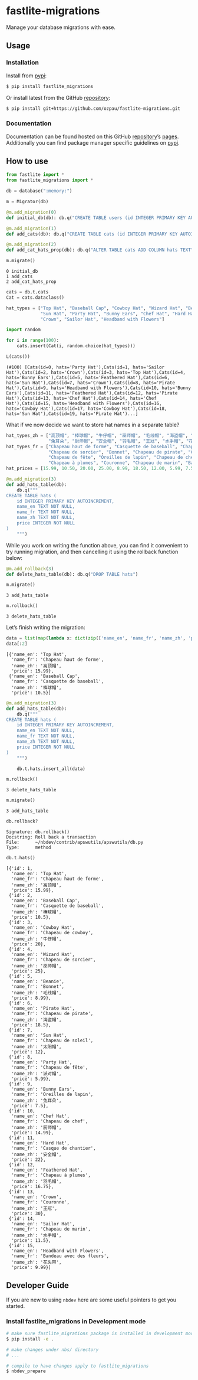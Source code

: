 # fastlite-migrations


<!-- WARNING: THIS FILE WAS AUTOGENERATED! DO NOT EDIT! -->

Manage your database migrations with ease.

## Usage

### Installation

Install from [pypi](https://pypi.org/project/fastlite-migrations/):

``` sh
$ pip install fastlite_migrations
```

Or install latest from the GitHub
[repository](https://github.com/ozpau/fastlite-migrations):

``` sh
$ pip install git+https://github.com/ozpau/fastlite-migrations.git
```

### Documentation

Documentation can be found hosted on this GitHub
[repository](https://github.com/ozpau/fastlite-migrations)’s
[pages](https://ozpau.github.io/fastlite-migrations/). Additionally you
can find package manager specific guidelines on
[pypi](https://pypi.org/project/fastlite-migrations/).

## How to use

``` python
from fastlite import *
from fastlite_migrations import *
```

``` python
db = database(":memory:")
```

``` python
m = Migrator(db)
```

``` python
@m.add_migration(0)
def initial_db(db): db.q("CREATE TABLE users (id INTEGER PRIMARY KEY AUTOINCREMENT)")

@m.add_migration(1)
def add_cats(db): db.q("CREATE TABLE cats (id INTEGER PRIMARY KEY AUTOINCREMENT)")

@m.add_migration(2)
def add_cat_hats_prop(db): db.q("ALTER TABLE cats ADD COLUMN hats TEXT")
```

``` python
m.migrate()
```

    0 initial_db
    1 add_cats
    2 add_cat_hats_prop

``` python
cats = db.t.cats
Cat = cats.dataclass()
```

``` python
hat_types = ["Top Hat", "Baseball Cap", "Cowboy Hat", "Wizard Hat", "Beanie", "Pirate Hat",
             "Sun Hat", "Party Hat", "Bunny Ears", "Chef Hat", "Hard Hat", "Feathered Hat",
             "Crown", "Sailor Hat", "Headband with Flowers"]
```

``` python
import random
```

``` python
for i in range(100):
    cats.insert(Cat(i, random.choice(hat_types)))
```

``` python
L(cats())
```

    (#100) [Cats(id=0, hats='Party Hat'),Cats(id=1, hats='Sailor Hat'),Cats(id=2, hats='Crown'),Cats(id=3, hats='Top Hat'),Cats(id=4, hats='Bunny Ears'),Cats(id=5, hats='Feathered Hat'),Cats(id=6, hats='Sun Hat'),Cats(id=7, hats='Crown'),Cats(id=8, hats='Pirate Hat'),Cats(id=9, hats='Headband with Flowers'),Cats(id=10, hats='Bunny Ears'),Cats(id=11, hats='Feathered Hat'),Cats(id=12, hats='Pirate Hat'),Cats(id=13, hats='Chef Hat'),Cats(id=14, hats='Chef Hat'),Cats(id=15, hats='Headband with Flowers'),Cats(id=16, hats='Cowboy Hat'),Cats(id=17, hats='Cowboy Hat'),Cats(id=18, hats='Sun Hat'),Cats(id=19, hats='Pirate Hat')...]

What if we now decide we want to store hat names in a separate table?

``` python
hat_types_zh = ["高顶帽", "棒球帽", "牛仔帽", "巫师帽", "毛线帽", "海盗帽", "太阳帽", "派对帽",
                "兔耳朵", "厨师帽", "安全帽", "羽毛帽", "王冠", "水手帽", "花头带"]
hat_types_fr = ["Chapeau haut de forme", "Casquette de baseball", "Chapeau de cowboy",
                "Chapeau de sorcier", "Bonnet", "Chapeau de pirate", "Chapeau de soleil",
                "Chapeau de fête", "Oreilles de lapin", "Chapeau de chef", "Casque de chantier",
                "Chapeau à plumes", "Couronne", "Chapeau de marin", "Bandeau avec des fleurs"]
hat_prices = [15.99, 10.50, 20.00, 25.00, 8.99, 18.50, 12.00, 5.99, 7.50, 14.99, 22.00, 16.75, 30.00, 11.50, 9.99]
```

``` python
@m.add_migration(3)
def add_hats_table(db):
    db.q("""
CREATE TABLE hats (
    id INTEGER PRIMARY KEY AUTOINCREMENT,
    name_en TEXT NOT NULL,
    name_fr TEXT NOT NULL,
    name_zh TEXT NOT NULL,
    price INTEGER NOT NULL
)
    """)
```

While you work on writing the function above, you can find it convenient
to try running migration, and then cancelling it using the rollback
function below:

``` python
@m.add_rollback(3)
def delete_hats_table(db): db.q("DROP TABLE hats")
```

``` python
m.migrate()
```

    3 add_hats_table

``` python
m.rollback()
```

    3 delete_hats_table

Let’s finish writing the migration:

``` python
data = list(map(lambda x: dict(zip(['name_en', 'name_fr', 'name_zh', 'price'], x)), zip(hat_types, hat_types_fr, hat_types_zh, hat_prices)))
data[:2]
```

    [{'name_en': 'Top Hat',
      'name_fr': 'Chapeau haut de forme',
      'name_zh': '高顶帽',
      'price': 15.99},
     {'name_en': 'Baseball Cap',
      'name_fr': 'Casquette de baseball',
      'name_zh': '棒球帽',
      'price': 10.5}]

``` python
@m.add_migration(3)
def add_hats_table(db):
    db.q("""
CREATE TABLE hats (
    id INTEGER PRIMARY KEY AUTOINCREMENT,
    name_en TEXT NOT NULL,
    name_fr TEXT NOT NULL,
    name_zh TEXT NOT NULL,
    price INTEGER NOT NULL
)
    """)

    db.t.hats.insert_all(data)
```

``` python
m.rollback()
```

    3 delete_hats_table

``` python
m.migrate()
```

    3 add_hats_table

``` python
db.rollback?
```

    Signature: db.rollback()
    Docstring: Roll back a transaction
    File:      ~/nbdev/contrib/apswutils/apswutils/db.py
    Type:      method

``` python
db.t.hats()
```

    [{'id': 1,
      'name_en': 'Top Hat',
      'name_fr': 'Chapeau haut de forme',
      'name_zh': '高顶帽',
      'price': 15.99},
     {'id': 2,
      'name_en': 'Baseball Cap',
      'name_fr': 'Casquette de baseball',
      'name_zh': '棒球帽',
      'price': 10.5},
     {'id': 3,
      'name_en': 'Cowboy Hat',
      'name_fr': 'Chapeau de cowboy',
      'name_zh': '牛仔帽',
      'price': 20},
     {'id': 4,
      'name_en': 'Wizard Hat',
      'name_fr': 'Chapeau de sorcier',
      'name_zh': '巫师帽',
      'price': 25},
     {'id': 5,
      'name_en': 'Beanie',
      'name_fr': 'Bonnet',
      'name_zh': '毛线帽',
      'price': 8.99},
     {'id': 6,
      'name_en': 'Pirate Hat',
      'name_fr': 'Chapeau de pirate',
      'name_zh': '海盗帽',
      'price': 18.5},
     {'id': 7,
      'name_en': 'Sun Hat',
      'name_fr': 'Chapeau de soleil',
      'name_zh': '太阳帽',
      'price': 12},
     {'id': 8,
      'name_en': 'Party Hat',
      'name_fr': 'Chapeau de fête',
      'name_zh': '派对帽',
      'price': 5.99},
     {'id': 9,
      'name_en': 'Bunny Ears',
      'name_fr': 'Oreilles de lapin',
      'name_zh': '兔耳朵',
      'price': 7.5},
     {'id': 10,
      'name_en': 'Chef Hat',
      'name_fr': 'Chapeau de chef',
      'name_zh': '厨师帽',
      'price': 14.99},
     {'id': 11,
      'name_en': 'Hard Hat',
      'name_fr': 'Casque de chantier',
      'name_zh': '安全帽',
      'price': 22},
     {'id': 12,
      'name_en': 'Feathered Hat',
      'name_fr': 'Chapeau à plumes',
      'name_zh': '羽毛帽',
      'price': 16.75},
     {'id': 13,
      'name_en': 'Crown',
      'name_fr': 'Couronne',
      'name_zh': '王冠',
      'price': 30},
     {'id': 14,
      'name_en': 'Sailor Hat',
      'name_fr': 'Chapeau de marin',
      'name_zh': '水手帽',
      'price': 11.5},
     {'id': 15,
      'name_en': 'Headband with Flowers',
      'name_fr': 'Bandeau avec des fleurs',
      'name_zh': '花头带',
      'price': 9.99}]

## Developer Guide

If you are new to using `nbdev` here are some useful pointers to get you
started.

### Install fastlite_migrations in Development mode

``` sh
# make sure fastlite_migrations package is installed in development mode
$ pip install -e .

# make changes under nbs/ directory
# ...

# compile to have changes apply to fastlite_migrations
$ nbdev_prepare
```
